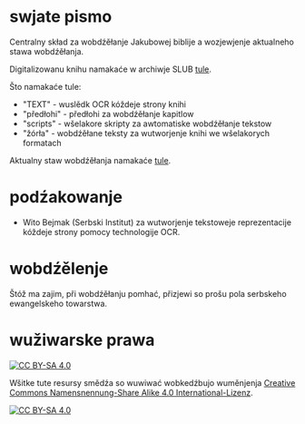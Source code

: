# swjate pismo

Centralny skład za wobdźěłanje Jakubowej biblije a wozjewjenje aktualneho stawa wobdźěłanja.

Digitalizowanu knihu namakaće w archiwje SLUB [tule](http://digital.slub-dresden.de/id478590679).

Što namakaće tule:

- "TEXT" - wuslědk OCR kóždeje strony knihi
- "předłohi" - předłohi za wobdźěłanje kapitlow
- "scripts" - wšelakore skripty za awtomatiske wobdźěłanje tekstow
- "žórła" - wobdźěłane teksty za wutworjenje knihi we wšelakorych formatach

Aktualny staw wobdźěłanja namakaće [tule](https://serbske-ewangelske-towarstwo.github.io/swjate_pismo/).

# podźakowanje

- Wito Bejmak (Serbski Institut) za wutworjenje tekstoweje reprezentacije kóždeje strony pomocy technologije OCR. 

# wobdźělenje

Štóž ma zajim, při wobdźěłanju pomhać, přizjewi so prošu pola serbskeho ewangelskeho towarstwa.

# wužiwarske prawa

[![CC BY-SA 4.0][cc-by-sa-shield]][cc-by-sa]

Wšitke tute resursy smědźa so wuwiwać wobkedźbujo wuměnjenja
[Creative Commons Namensnennung-Share Alike 4.0 International-Lizenz][cc-by-sa].

[![CC BY-SA 4.0][cc-by-sa-image]][cc-by-sa]

[cc-by-sa]: http://creativecommons.org/licenses/by-sa/4.0/deed.de
[cc-by-sa-image]: https://licensebuttons.net/l/by-sa/4.0/88x31.png
[cc-by-sa-shield]: https://img.shields.io/badge/License-CC%20BY--SA%204.0-lightgrey.svg
